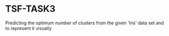 # TSF-TASK3
Predicting the optimum number of clusters from the given 'Iris' data set and to represent it visually

